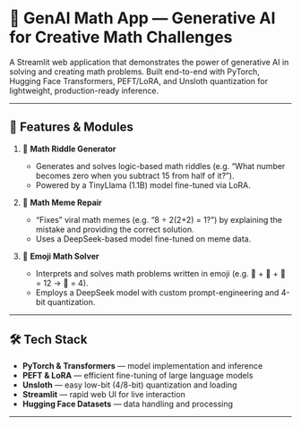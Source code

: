 # 🚀 GenAI Math App — Generative AI for Creative Math Challenges

A Streamlit web application that demonstrates the power of generative AI in solving and creating math problems. Built end-to-end with PyTorch, Hugging Face Transformers, PEFT/LoRA, and Unsloth quantization for lightweight, production-ready inference.

---

## 🌟 Features & Modules

1. 🎲 **Math Riddle Generator**  
   - Generates and solves logic-based math riddles (e.g. “What number becomes zero when you subtract 15 from half of it?”).  
   - Powered by a TinyLlama (1.1B) model fine-tuned via LoRA.

2. 🧩 **Math Meme Repair**  
   - “Fixes” viral math memes (e.g. “8 ÷ 2(2+2) = 1?”) by explaining the mistake and providing the correct solution.  
   - Uses a DeepSeek-based model fine-tuned on meme data.

3. 🔢 **Emoji Math Solver**  
   - Interprets and solves math problems written in emoji (e.g. 🍎 + 🍎 + 🍎 = 12 → 🍎 = 4).  
   - Employs a DeepSeek model with custom prompt-engineering and 4-bit quantization.

---

## 🛠️ Tech Stack

- **PyTorch & Transformers** — model implementation and inference  
- **PEFT & LoRA** — efficient fine-tuning of large language models  
- **Unsloth** — easy low-bit (4/8-bit) quantization and loading  
- **Streamlit** — rapid web UI for live interaction  
- **Hugging Face Datasets** — data handling and processing  

---
